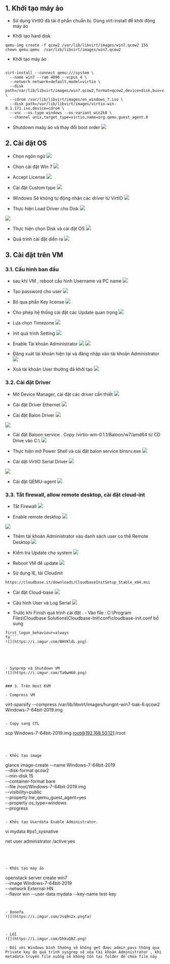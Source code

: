 

## 1. Khởi tạo máy ảo

- Sử dụng VirtIO đã tải ở phần chuẩn bị. Dùng virt-install để khởi động máy ảo 

- Khởi tạo hard disk
```
qemu-img create -f qcow2 /var/lib/libvirt/images/win7.qcow2 15G
chown qemu:qemu  /var/lib/libvirt/images/win7.qcow2
```

- Khởi tạo máy ảo
```

virt-install --connect qemu:///system \
  --name win7 --ram 4096 --vcpus 4 \
  --network network=default,model=virtio \
  --disk path=/var/lib/libvirt/images/win7.qcow2,format=qcow2,device=disk,bus=virtio \
  --cdrom /var/lib/libvirt/images/en_windows_7.iso \
  --disk path=/var/lib/libvirt/images/virtio-win-0.1.171.iso,device=cdrom \
  --vnc --os-type windows --os-variant win2k8 \
  --channel unix,target_type=virtio,name=org.qemu.guest_agent.0
```

- Shutdown maảy ảo và thay đổi boot order
![](https://i.imgur.com/AzGisiq.png)


## 2. Cài đặt OS


- Chọn ngôn ngữ
![](https://i.imgur.com/i0l1cMK.png)

- Chọn cài đặt Win 7
![](https://i.imgur.com/ReAoM4E.png)

- Accept License
![](https://i.imgur.com/yrcVeUy.png)

- Cài đặt Custom type
![](https://i.imgur.com/uP4nxwo.pngLDAP)

- Windows Sẽ không tự động nhận các driver từ VirtIO
![](https://i.imgur.com/EJeD9tV.png)

- Thực hiện Load Driver cho Disk
![](https://i.imgur.com/EJeD9tV.png)

![](https://i.imgur.com/SJkFPr6.png)

- Thực hiện chọn Disk và cài đặt OS
![](https://i.imgur.com/I550Jl2.png)

- Quá trình cài đặt diễn ra
![](https://i.imgur.com/Eba7j1P.png)

## 3. Cài đặt trên VM

### 3.1. Cấu hình ban đầu

- sau khi VM , reboot cấu hình Username và PC name
![](https://i.imgur.com/pVk6wRW.png)


- Tạo password cho user 
![](https://i.imgur.com/nECdxdP.png)

- Bỏ qua phần Key license
![](https://i.imgur.com/uTKweVJ.png)

- Cho phép hệ thống cài đặt các Update quan trọng
![](https://i.imgur.com/KvHtSLC.png)

- Lựa chọn Timezone
![](https://i.imgur.com/NGLwrsg.png)

- Init quá trình Setting
![](https://i.imgur.com/Rrds9ZZ.png)

- Enable Tài khoản Administrator
![](https://i.imgur.com/TG4R8Iy.png)
![](https://i.imgur.com/XqnBOVp.png)

- Đăng xuát tài khoản hiện tại và đăng nhập vào tài khoản Administrator
![](https://i.imgur.com/esn2VIp.png)

- Xoá tài khoản User thường đã khởi tạo
![](https://i.imgur.com/NdQpkYP.png)


### 3.2. Cài đặt Driver

- Mở Device Manager, cài đặt các driver cần thiết
![](https://i.imgur.com/BsCGyEJ.png)

- Cài đặt Driver Ethernet
![](https://i.imgur.com/xKoHoJx.png)

- Cài đặt Balon Driver
![](https://i.imgur.com/xBvb6ZO.png)

![](https://i.imgur.com/g7lFSfq.png)

- Cài đặt Baloon service . Copy /virtio-win-0.1.1/Baloon/w7/amd64 từ CD Drive vào C:\ 
![](https://i.imgur.com/9LmHivx.png)

- Thực hiện mở Power Shell và cài đặt balon service blnsrv.exe
![](https://i.imgur.com/jQM1pv5.pngy)

- Cài dặt VirtIO Serial Driver
![](https://i.imgur.com/aVszprQ.png)

![](https://i.imgur.com/zVvgT3t.png)


- Cài đặt QEMU-agent
![](https://i.imgur.com/pBgua9A.png)

### 3.3. Tắt firewall, allow remote desktop, cài đặt cloud-int

- Tắt Firewall
![](https://i.imgur.com/fLLcCKV.png)


- Enable remote desktop
![](https://i.imgur.com/drhGv6J.png)

![](https://i.imgur.com/81yVdJg.png)


- Thêm tài khoản Administrator vào danh sách user co thể Remote Desktop
![](https://i.imgur.com/LaW9tBL.png)



- Kiểm tra Update cho system 
![](https://i.imgur.com/ULBpaO0.png)

- Reboot VM để update 
![](https://i.imgur.com/wwfw6br.png)



- Sử dụng IE, tải Cloudinit
```
https://cloudbase.it/downloads/CloudbaseInitSetup_Stable_x64.msi
```

- Cài đặt Cloud-base
![](https://i.imgur.com/z1Vy7E7.png)


- Căú hình User và Log Serial
![](https://i.imgur.com/J3ZWuYK.png)


- Trước khi Finish quá trình cài đặt . - Vào file  : C:\Program Files\Cloudbase Solutions\Cloudbase-Init\conf\cloudbase-init.conf bổ sung

```
first_logon_behaviour=always
fa```
![](https://i.imgur.com/BHtKldL.png)





- Synprep và Shutdown VM
![](https://i.imgur.com/Ta0wH60.png)


### 3. Trên Host KVM

- Compress VM
```
virt-sparsify --compress /var/lib/libvirt/images/hungnt-win7-bak-6.qcow2 Windows-7-64bit-2019.img
```

- Copy sang CTL
```
scp Windows-7-64bit-2019.img root@192.168.50.121:/root
```



- Khởi tạo image
```
glance image-create --name Windows-7-64bit-2019 \
--disk-format qcow2 \
--min-disk 15 \
--container-format bare \
--file  /root/Windows-7-64bit-2019.img \
--visibility=public \
--property hw_qemu_guest_agent=yes \
--property os_type=windows \
--progress
```

- Khởi tạo Userdata Enable Administrator. 
```
vi mydata
#ps1_sysnative 

net user administrator /active:yes
```




- Khởi tạo máy ảo
```
openstack server create win7\
  --image Windows-7-64bit-2019 \
  --network  External-HN \
  --flavor win --user-data mydata --key-name test-key

```


- Donefa
![](https://i.imgur.com/Jsq9n2x.pngfa)



- Lỗi
![](https://i.imgur.com/DhkuQ8Z.png)

- Đối với Windows bình thường sẽ không get được admin_pass thông qua Private key do quá trình sysgrep sẽ xóa tài khoản Administrator , khi metadata truyền file xuống sẽ không tồn tại folder để chứa file này 